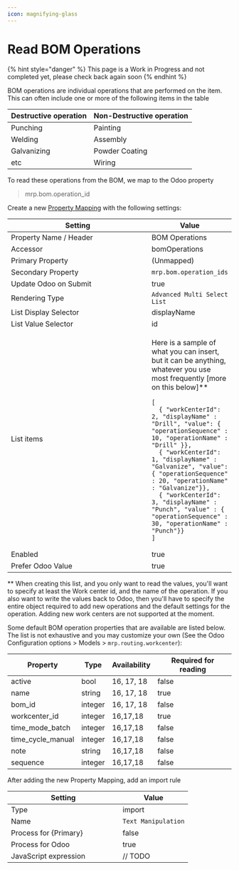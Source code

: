```yaml
---
icon: magnifying-glass
---
```


# Read BOM Operations

{% hint style="danger" %}
This page is a Work in Progress and not completed yet, please check back again soon
{% endhint %}

BOM operations are individual operations that are performed on the item. This can often include one or more of the following items in the table&#x20;

| Destructive operation | Non-Destructive operation |
| --------------------- | ------------------------- |
| Punching              | Painting                  |
| Welding               | Assembly                  |
| Galvanizing           | Powder Coating            |
| etc                   | Wiring                    |



To read these operations from the BOM, we map to the Odoo property&#x20;

> mrp.bom.operation\_id

Create a new [Property Mapping](../../../../fundamentals/property-mappings/) with the following settings:

<table><thead><tr><th width="301">Setting</th><th>Value</th></tr></thead><tbody><tr><td>Property Name / Header</td><td>BOM Operations</td></tr><tr><td>Accessor</td><td>bomOperations</td></tr><tr><td>Primary Property</td><td>(Unmapped)</td></tr><tr><td>Secondary Property</td><td><code>mrp.bom.operation_ids</code></td></tr><tr><td>Update Odoo on Submit</td><td>true</td></tr><tr><td>Rendering Type</td><td><code>Advanced Multi Select List</code></td></tr><tr><td>List Display Selector</td><td>displayName</td></tr><tr><td>List Value Selector</td><td>id</td></tr><tr><td>List items</td><td><p> Here is a sample of what you can insert, but it can be anything, whatever you use most frequently [more on this below]**</p><pre class="language-json5"><code class="lang-json5">[   
  { "workCenterId": 2, "displayName" : "Drill", "value": { "operationSequence" : 10, "operationName" : "Drill" }},
  { "workCenterId": 1, "displayName" : "Galvanize", "value": { "operationSequence" : 20, "operationName" : "Galvanize"}},
  { "workCenterId": 3, "displayName" : "Punch", "value" : { "operationSequence" : 30, "operationName" : "Punch"}}
]
</code></pre></td></tr><tr><td>Enabled</td><td>true</td></tr><tr><td>Prefer Odoo Value</td><td>true</td></tr></tbody></table>

\*\* When creating this list, and you only want to read the values, you'll want to specify at least the Work center id, and the name of the operation. If you also want to write the values back to Odoo, then you'll have to specify the entire object required to add new operations and the default settings for the operation. Adding new work centers are not supported at the moment.&#x20;

Some default BOM operation properties that are available are listed below. The list is not exhaustive and you may customize your own (See the Odoo Configuration options > Models > `mrp.routing.workcenter`):

<table><thead><tr><th>Property</th><th>Type</th><th>Availability</th><th data-type="checkbox">Required for reading</th></tr></thead><tbody><tr><td>active</td><td>bool</td><td>16, 17, 18</td><td>false</td></tr><tr><td>name</td><td>string</td><td>16, 17, 18</td><td>true</td></tr><tr><td>bom_id</td><td>integer</td><td>16, 17, 18</td><td>false</td></tr><tr><td>workcenter_id</td><td>integer</td><td>16,17,18</td><td>true</td></tr><tr><td>time_mode_batch</td><td>integer</td><td>16,17,18</td><td>false</td></tr><tr><td>time_cycle_manual</td><td>integer</td><td>16,17,18</td><td>false</td></tr><tr><td>note</td><td>string</td><td>16,17,18</td><td>false</td></tr><tr><td>sequence</td><td>integer</td><td>16,17,18</td><td>false</td></tr></tbody></table>

After adding the new Property Mapping, add an import rule

<table><thead><tr><th width="235">Setting</th><th>Value</th></tr></thead><tbody><tr><td>Type</td><td>import</td></tr><tr><td>Name</td><td><code>Text Manipulation</code></td></tr><tr><td>Process for {Primary}</td><td>false</td></tr><tr><td>Process for Odoo</td><td>true</td></tr><tr><td>JavaScript expression</td><td>// TODO</td></tr></tbody></table>
